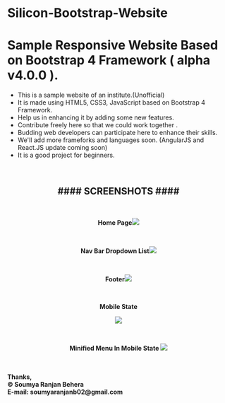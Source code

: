 # Silicon-Bootstrap-Website
<h1>Sample Responsive Website Based on Bootstrap 4 Framework ( alpha v4.0.0 ).</h1> 

<ul>
  <li>This is a sample website of an institute.(Unofficial)
  <li>It is made using HTML5, CSS3, JavaScript based on Bootstrap 4 Framework.
  <li>Help us in enhancing it by adding some new features.
  <li>Contribute freely here so that we could work together .
  <li>Budding web developers can participate here to enhance their skills. 
  <li>We'll add more frameforks and languages soon. (AngularJS and React.JS update coming soon)
  <li>It is a good project for beginners.
</ul><br>
<h2 align=center> ####  SCREENSHOTS  ####</h2><br>
<p align=center><b>Home Page<img src="/assets/Screenshots/Homepage1.png"></p><br>
<p align=center><b>Nav Bar Dropdown List<img src="/assets/Screenshots/NavBar_Dropdown.png"></p><br>
<p align=center><b>Footer<img src="/assets/Screenshots/Footer.png"></p><br>
<p align=center><b>Mobile State</b></p>
<p align=center><img src="/assets/Screenshots/Mobile_View.png"></p><br>
<p align=center><b>Minified Menu In Mobile State <img src="/assets/Screenshots/Minified_Mobile_Menu.png"></p><br>

<br>
Thanks,<br>
&copy; Soumya Ranjan Behera<br>
E-mail: soumyaranjanb02@gmail.com
